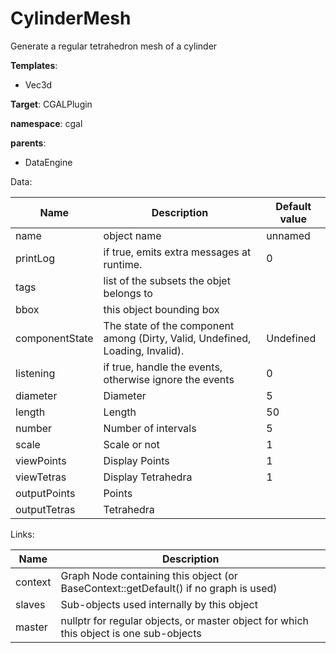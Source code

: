 # CylinderMesh

Generate a regular tetrahedron mesh of a cylinder


__Templates__:

- Vec3d

__Target__: CGALPlugin

__namespace__: cgal

__parents__: 

- DataEngine

Data: 

<table>
<thead>
    <tr>
        <th>Name</th>
        <th>Description</th>
        <th>Default value</th>
    </tr>
</thead>
<tbody>
	<tr>
		<td>name</td>
		<td>
object name
</td>
		<td>unnamed</td>
	</tr>
	<tr>
		<td>printLog</td>
		<td>
if true, emits extra messages at runtime.
</td>
		<td>0</td>
	</tr>
	<tr>
		<td>tags</td>
		<td>
list of the subsets the objet belongs to
</td>
		<td></td>
	</tr>
	<tr>
		<td>bbox</td>
		<td>
this object bounding box
</td>
		<td></td>
	</tr>
	<tr>
		<td>componentState</td>
		<td>
The state of the component among (Dirty, Valid, Undefined, Loading, Invalid).
</td>
		<td>Undefined</td>
	</tr>
	<tr>
		<td>listening</td>
		<td>
if true, handle the events, otherwise ignore the events
</td>
		<td>0</td>
	</tr>
	<tr>
		<td>diameter</td>
		<td>
Diameter
</td>
		<td>5</td>
	</tr>
	<tr>
		<td>length</td>
		<td>
Length
</td>
		<td>50</td>
	</tr>
	<tr>
		<td>number</td>
		<td>
Number of intervals
</td>
		<td>5</td>
	</tr>
	<tr>
		<td>scale</td>
		<td>
Scale or not
</td>
		<td>1</td>
	</tr>
	<tr>
		<td>viewPoints</td>
		<td>
Display Points
</td>
		<td>1</td>
	</tr>
	<tr>
		<td>viewTetras</td>
		<td>
Display Tetrahedra
</td>
		<td>1</td>
	</tr>
	<tr>
		<td>outputPoints</td>
		<td>
Points
</td>
		<td></td>
	</tr>
	<tr>
		<td>outputTetras</td>
		<td>
Tetrahedra
</td>
		<td></td>
	</tr>

</tbody>
</table>

Links: 

| Name | Description |
| ---- | ----------- |
|context|Graph Node containing this object (or BaseContext::getDefault() if no graph is used)|
|slaves|Sub-objects used internally by this object|
|master|nullptr for regular objects, or master object for which this object is one sub-objects|



